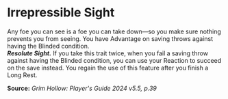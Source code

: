 # Irrepressible Sight

Any foe you can see is a foe you can take down—so you make sure nothing prevents you from seeing. You have Advantage on saving throws against having the Blinded condition.  
***Resolute Sight.*** If you take this trait twice, when you fail a saving throw against having the Blinded condition, you can use your Reaction to succeed on the save instead. You regain the use of this feature after you finish a Long Rest.

**Source:** *Grim Hollow: Player's Guide 2024 v5.5, p.39*